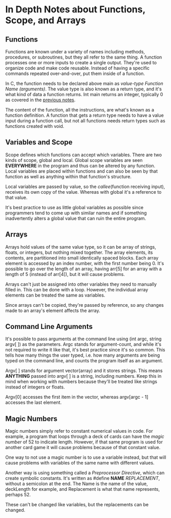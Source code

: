 # In Depth Notes about Functions, Scope, and Arrays

## Functions
Functions are known under a variety of names including methods, procedures, or subroutines, but they all refer to the same thing. A function processes one or more inputs to create a single output. They're used to organize code and make code reusable. Instead of having a specific commands repeated over-and-over, put them inside of a function. 

In C, the function needs to be declared above main as *value-type Function Name (arguments)*. The value type is also known as a return type, and it's what kind of data a function returns. Int main returns an integer, typically 0 as covered in the [previous notes](https://github.com/00SaadChaudhry/CS50_Notes/blob/master/Week%202%20-%20Crypto/lectureNotes.md#int-main-program).

The content of the function, all the instructions, are what's known as a function definition. A function that gets a return type needs to have a value input during a function call, but not all functions needs return types such as functions created with void.

## Variables and Scope
Scope defines which functions can accept which variables. There are two kinds of scope, global and local. Global scope variables are seen **EVERYWHERE** in the program and thus can be altered by any function. Local variables are placed within functions and can also be seen by that function as well as anything within that function's structure.

Local variables are passed by value, so the *callee*(function receiving input), receives its own copy of the value. Whereas with global it's a reference to that value.

It's best practice to use as little global variables as possible since programmers tend to come up with similar names and if something inadvertently alters a global value that can ruin the entire program.

## Arrays
Arrays hold values of the same value type, so it can be array of strings, floats, or integers, but nothing mixed together. The array elements, its contents, are partitioned into small identically spaced blocks. Each array element is accessed by an index number, with the first number being 0. It's possible to go over the length of an array, having arr[5] for an array with a length of 5 (instead of arr[4]), but it will cause problems. 

Arrays can't just be assigned into other variables they need to manually filled in. This can be done with a loop. However, the individual array elements can be treated the same as variables.

Since arrays can't be copied, they're passed by reference, so any changes made to an array's element affects the array.

## Command Line Arguments
It's possible to pass arguments at the command line using (int argc, string argv[ ]) as the parameters. Argc stands for argument-count, and while it's not required to write it like that, it's best practice since it's so common. This tells how many things the user typed, i.e. how many arguments are being typed on the command line, and counts the program itself as an argument.

Argv[ ] stands for argument vector(array) and it stores strings. This means **ANYTHING** passed into argv[ ] is a string, including numbers. Keep this in mind when working with numbers because they'll be treated like strings instead of integers or floats.

Argv[0] accesses the first item in the vector, whereas argv[argc - 1] accesses the last element.

## Magic Numbers
Magic numbers simply refer to constant numerical values in code. For example, a program that loops through a deck of cards can have the *magic number* of 52 to indicate length. However, if that same program is used for another card game it will cause problems because of that constant value.

One way to not use a magic number is to use a variable instead, but that will cause problems with variables of the same name with different values.

Another way is using something called a *Preprocessor Directive*, which can create symbolic constants. It's written as #define **NAME** *REPLACEMENT*, without a semicolon at the end. The Name is the name of the value, deckLength for example, and Replacement is what that name represents, perhaps 52.

These can't be changed like variables, but the replacements can be changed.